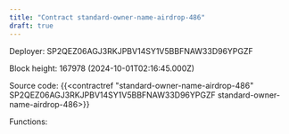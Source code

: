```yaml
---
title: "Contract standard-owner-name-airdrop-486"
draft: true
---
```

Deployer: SP2QEZ06AGJ3RKJPBV14SY1V5BBFNAW33D96YPGZF


 



Block height: 167978 (2024-10-01T02:16:45.000Z)

Source code: {{<contractref "standard-owner-name-airdrop-486" SP2QEZ06AGJ3RKJPBV14SY1V5BBFNAW33D96YPGZF standard-owner-name-airdrop-486>}}

Functions:


